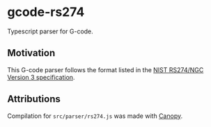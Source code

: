 # gcode-rs274

Typescript parser for G-code.

## 

## Motivation

This G-code parser follows the format listed in the [NIST RS274/NGC Version 3 specification](https://www.nist.gov/publications/nist-rs274ngc-interpreter-version-3).

## Attributions

Compilation for `src/parser/rs274.js` was made with [Canopy](https://github.com/jcoglan/canopy/).
